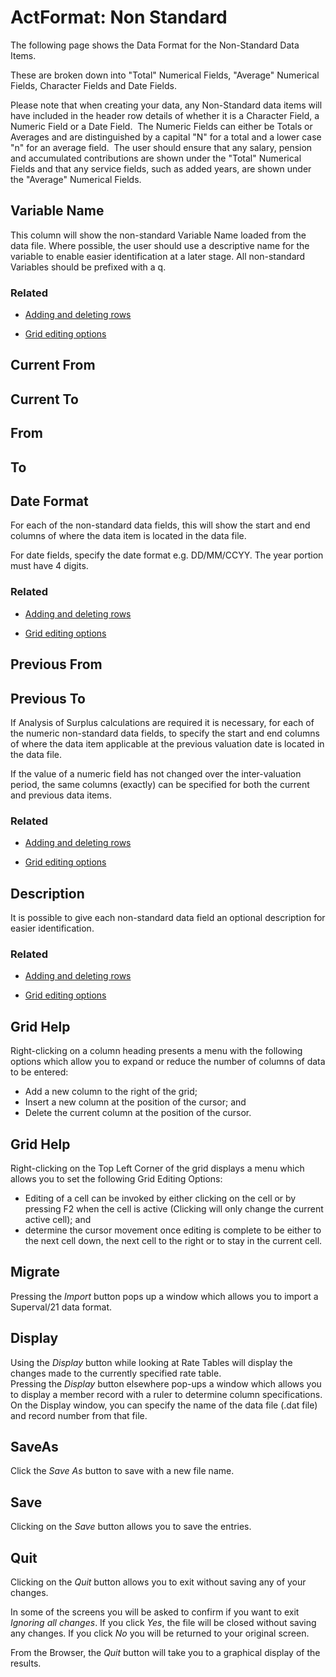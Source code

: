 # ActFormat: Non Standard

The following page shows the Data Format for the Non-Standard Data
Items.

These are broken down into "Total" Numerical Fields, "Average" Numerical
Fields, Character Fields and Date Fields.

Please note that when creating your data, any Non-Standard data items
will have included in the header row details of whether it is a
Character Field, a Numeric Field or a Date Field.  The Numeric Fields
can either be Totals or Averages and are distinguished by a capital "N"
for a total and a lower case "n" for an average field.  The user should
ensure that any salary, pension and accumulated contributions are shown
under the "Total" Numerical Fields and that any service fields, such as
added years, are shown under the "Average" Numerical Fields.


## Variable Name

This column will show the non-standard Variable Name loaded from the
data file. Where possible, the user should use a descriptive name for
the variable to enable easier identification at a later stage. All
non-standard Variables should be prefixed with a q.

### Related



-   [Adding and deleting rows](adding_deleting_rows.md)

-   [Grid editing options](grid_editing_options.md)

## Current From

## Current To

## From

## To

## Date Format

For each of the non-standard data fields, this will show the start and
end columns of where the data item is located in the data file.

For date fields, specify the date format e.g. DD/MM/CCYY. The year
portion must have 4 digits.

### Related



-   [Adding and deleting rows](adding_deleting_rows.md)

-   [Grid editing options](grid_editing_options.md)

## Previous From

## Previous To

If Analysis of Surplus calculations are required it is necessary, for
each of the numeric non-standard data fields, to specify the start and
end columns of where the data item applicable at the previous valuation
date is located in the data file.

If the value of a numeric field has not changed over the inter-valuation
period, the same columns (exactly) can be specified for both the current
and previous data items.

### Related



-   [Adding and deleting rows](adding_deleting_rows.md)

-   [Grid editing options](grid_editing_options.md)

## Description

It is possible to give each non-standard data field an optional
description for easier identification.

### Related



-   [Adding and deleting rows](adding_deleting_rows.md)

-   [Grid editing options](grid_editing_options.md)

## Grid Help

Right-clicking on a column heading presents a menu with the following
options which allow you to expand or reduce the number of columns of
data to be entered:

-   Add a new column to the right of the grid;
-   Insert a new column at the position of the cursor; and
-   Delete the current column at the position of the cursor.

## Grid Help

Right-clicking on the Top Left Corner of the grid displays a menu which
allows you to set the following Grid Editing Options:

-   Editing of a cell can be invoked by either clicking on the cell or
    by pressing F2 when the cell is active (Clicking will only change
    the current active cell); and
-   determine the cursor movement once editing is complete to be either
    to the next cell down, the next cell to the right or to stay in the
    current cell.

## Migrate

Pressing the _Import_ button pops up a window which allows you to import a
Superval/21 data format.

## Display

Using the _Display_ button while looking at Rate Tables will display the
changes made to the currently specified rate table.  
Pressing the _Display_ button elsewhere pop-ups a window which allows you
to display a member record with a ruler to determine column
specifications. On the Display window, you can specify the name of the
data file (.dat file) and record number from that file.

## SaveAs

Click the _Save As_ button to save with a new file name.

## Save

Clicking on the _Save_ button allows you to save the entries.

## Quit

Clicking on the _Quit_ button allows you to exit without saving any of
your changes.

In some of the screens you will be asked to confirm if you want to exit
_Ignoring all changes_. If you click _Yes_, the file will be closed
without saving any changes. If you click _No_ you will be returned to your
original screen.

From the Browser, the _Quit_ button will take you to a graphical display
of the results.